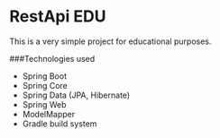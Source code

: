 # RestApi EDU
This is a very simple project for educational purposes. 

###Technologies used
* Spring Boot
* Spring Core
* Spring Data (JPA, Hibernate)
* Spring Web
* ModelMapper
* Gradle build system
